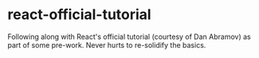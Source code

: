 # react-official-tutorial
Following along with React's official tutorial (courtesy of Dan Abramov) as part of some pre-work. Never hurts to re-solidify the basics.

